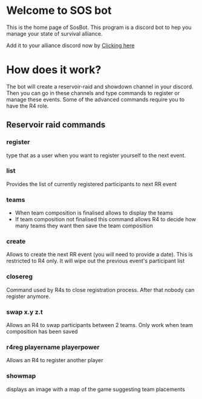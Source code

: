# Welcome to SOS bot

This is the home page of SosBot. This program is a discord bot to hep you manage your state of survival alliance.

Add it to your alliance discord now by [Clicking here](https://discord.com/api/oauth2/authorize?client_id=778290592475512862&permissions=268470288&scope=bot)

# How does it work?

The bot will create a reservoir-raid  and showdown channel in your discord.
Then you can go in these channels and type commands to register or manage these events.
Some of the advanced commands require you to have the R4 role.

## Reservoir raid commands

### register
type that as a user when you want to register yourself to the next event.
### list
Provides the list of currently registered participants to next RR event
### teams
* When team composition is finalised allows to display the teams
* If team composition not finalised this command allows R4 to decide how many teams they want then save the team composition

### create
Allows to create the next RR event (you will need to provide a date). This is restricted to R4 only. It will wipe out the previous event's participant list
### closereg
Command used by R4s to close registration process. After that nobody can register anymore.
### swap x.y z.t
Allows an R4 to swap participants between 2 teams. Only work when team composition has been saved
### r4reg playername playerpower
Allows an R4 to register another player
### showmap
displays an image with a map of the game suggesting team placements

